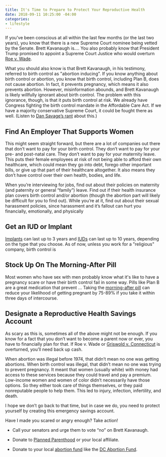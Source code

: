 ```yaml
---
title: It's Time to Prepare to Protect Your Reproductive Health
date: 2018-09-11 10:25:00 -04:00
categories:
- lifestyle
---
```


If you've been conscious at all within the last few months (or the last two years), you know that there is a new Supreme Court nominee being vetted by the Senate. Brett Kavanaugh is.... You also probably know that President Trump promised to appoint a Supreme Court Justice who would overturn [Roe v. Wade](https://www.plannedparenthoodaction.org/issues/abortion/roe-v-wade).

What you should also know is that Brett Kavanaugh, in his testimony, referred to birth control as "abortion inducing". If you know anything about birth control or abortion, you know that birth control, including Plan B, does not cause abortion. In fact, it prevents pregnancy, which means it also prevents abortion. However, misinformation abounds, and Brett Kavanaugh is likely willfully ignorant about birth control. The problem with this ignorance, though, is that it puts birth control at risk. We already have Congress fighting the birth control mandate in the Affordable Care Act. If we have a majority conservative Supreme Court, it could be fought there as well. (Listen to [Dan Savage’s rant](https://www.savagelovecast.com/episodes/620#.W5pqlZNKjBI) about this.)

## Find An Employer That Supports Women

This might seem straight forward, but there are a lot of companies out there that don’t want to pay for your birth control. They don’t want to pay for your pre- and post-natal care. They don’t want to pay for your maternity leave. This puts their female employees at risk of not being able to afford their own healthcare, which could mean they go into debt, forego other important bills, or give up that part of their healthcare altogether. It also means they don’t have control over their own health, bodies, and life.

When you’re interviewing for jobs, find out about their policies on maternity (and paternity or general “family”) leave. Find out if their health insurance plan covers birth control and/or abortion (though the abortion part will likely be difficult for you to find out). While you’re at it, find out about their sexual harassment policies, since harassment and it’s fallout can hurt you financially, emotionally, and physically

## Get an IUD or Implant

[Implants](https://www.plannedparenthood.org/learn/birth-control/birth-control-implant-implanon) can last up to 3 years and [IUDs](https://www.plannedparenthood.org/learn/birth-control/iud) can last up to 10 years, depending on the type that you choose. As of now, unless you work for a "religious" company, birth control is

## Stock Up On The Morning-After Pill

Most women who have sex with men probably know what it's like to have a pregnancy scare or have their birth control fail in some way. Pills like Plan B are a great medication that prevent ... Taking the [morning-after pill](https://www.plannedparenthood.org/learn/morning-after-pill-emergency-contraception/whats-plan-b-morning-after-pill) can reduce your likelihood of getting pregnant by 75-89% if you take it within three days of intercourse. 

## Designate a Reproductive Health Savings Account

As scary as this is, sometimes all of the above might not be enough. If you know for a fact that you don’t want to become a parent now or ever, you have to financially plan for that. If Roe v. Wade or [Griswold v. Connecticut](https://www.plannedparenthoodaction.org/issues/birth-control/griswold-v-connecticut) is overturned, you’ll need back up cash.

When abortion was illegal before 1974, that didn’t mean no one was getting abortions. When birth control was illegal, that didn’t mean no one was trying to prevent pregnancy. It meant that women (usually white) with money had access to these services because they could travel and pay a premium. Low-income women and women of color didn’t necessarily have those options. So they either took care of things themselves, or they paid nonreputable people to help them. This led to injury, infection, infertility, and death.

I hope we don’t go back to that time, but in case we do, you need to protect yourself by creating this emergency savings account.

Have I made you scared or angry enough? Take action!

* Call your senators and urge them to vote “no” on Brett Kavanaugh.

* Donate to [Planned Parenthood](https://www.plannedparenthood.org/) or your local affiliate.

* Donate to your local [abortion fund](https://abortionfunds.org/) like the [DC Abortion Fund](https://dcabortionfund.org/).